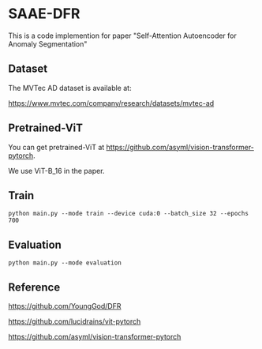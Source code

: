 # SAAE-DFR
This is a code implemention for paper "Self-Attention Autoencoder for Anomaly Segmentation"

## Dataset
The MVTec AD dataset is available at:

https://www.mvtec.com/company/research/datasets/mvtec-ad

## Pretrained-ViT
You can get pretrained-ViT at https://github.com/asyml/vision-transformer-pytorch. 

We use ViT-B_16 in the paper.

## Train
    python main.py --mode train --device cuda:0 --batch_size 32 --epochs 700
    
## Evaluation
    python main.py --mode evaluation

## Reference
https://github.com/YoungGod/DFR

https://github.com/lucidrains/vit-pytorch

https://github.com/asyml/vision-transformer-pytorch
